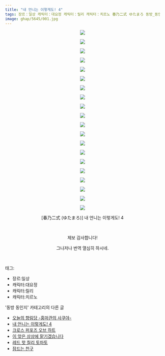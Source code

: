 ```yaml
---
title: "내 언니는 이렇게도! 4"
tags: 장르：일상 캐릭터：대요정 캐릭터：릴리 캐릭터：치르노 春乃二式 ゆたまろ 동방_동인지
image: ghap/5645/001.jpg
---
```

<div class="article">
<p style="text-align: center; clear: none; float: none;"><img src="{{ site.nasurl }}/ghap/5645/001.jpg"/></p>
<p style="text-align: center; clear: none; float: none;"><img src="{{ site.nasurl }}/ghap/5645/002.jpg"/></p>
<p style="text-align: center; clear: none; float: none;"><img src="{{ site.nasurl }}/ghap/5645/003.jpg"/></p>
<p style="text-align: center; clear: none; float: none;"><img src="{{ site.nasurl }}/ghap/5645/004.jpg"/></p>
<p style="text-align: center; clear: none; float: none;"><img src="{{ site.nasurl }}/ghap/5645/005.jpg"/></p>
<p style="text-align: center; clear: none; float: none;"><img src="{{ site.nasurl }}/ghap/5645/006.jpg"/></p>
<p style="text-align: center; clear: none; float: none;"><img src="{{ site.nasurl }}/ghap/5645/007.jpg"/></p>
<p style="text-align: center; clear: none; float: none;"><img src="{{ site.nasurl }}/ghap/5645/008.jpg"/></p>
<p style="text-align: center; clear: none; float: none;"><img src="{{ site.nasurl }}/ghap/5645/009.jpg"/></p>
<p style="text-align: center; clear: none; float: none;"><img src="{{ site.nasurl }}/ghap/5645/010.jpg"/></p>
<p style="text-align: center; clear: none; float: none;"><img src="{{ site.nasurl }}/ghap/5645/011.jpg"/></p>
<p style="text-align: center; clear: none; float: none;"><img src="{{ site.nasurl }}/ghap/5645/012.jpg"/></p>
<p style="text-align: center; clear: none; float: none;"><img src="{{ site.nasurl }}/ghap/5645/013.jpg"/></p>
<p style="text-align: center; clear: none; float: none;"><img src="{{ site.nasurl }}/ghap/5645/014.jpg"/></p>
<p style="text-align: center; clear: none; float: none;"><img src="{{ site.nasurl }}/ghap/5645/015.jpg"/></p>
<p style="text-align: center; clear: none; float: none;"><img src="{{ site.nasurl }}/ghap/5645/016.jpg"/></p>
<p style="text-align: center; clear: none; float: none;"><img src="{{ site.nasurl }}/ghap/5645/017.jpg"/></p>
<p style="text-align: center; clear: none; float: none;"><img src="{{ site.nasurl }}/ghap/5645/018.jpg"/></p>
<p style="text-align: center; clear: none; float: none;"><img src="{{ site.nasurl }}/ghap/5645/019.jpg"/></p>
<p style="text-align: center; clear: none; float: none;"><img src="{{ site.nasurl }}/ghap/5645/020.jpg"/></p>
<p style="text-align: center; clear: none; float: none;">[春乃二式 (ゆたまろ)] 내 언니는 이렇게도! 4</p>
<p style="text-align: center; clear: none; float: none;"><br/></p>
<p style="text-align: center; clear: none; float: none;">제보 감사합니다!</p>
<p style="text-align: center; clear: none; float: none;">그나저나 번역 열심히 하시네.</p>
<p><br/></p>
</div><div class="tagTrail">
<p>태그: </p>
<ul>
<li>장르:일상</li>
<li>캐릭터:대요정</li>
<li>캐릭터:릴리</li>
<li>캐릭터:치르노</li>
</ul>
</div><div class="another">
<p>'동방 동인지' 카테고리의 다른 글</p>
<ul>
<li><a href="/2019-01-25-ghap_5666">오늘의 향림당 -홍마관의 사쿠야-</a></li>
<li><a href="/2019-01-23-ghap_5645">내 언니는 이렇게도! 4</a></li>
<li><a href="/2019-01-22-ghap_5641">크로스 퍼포즈 오브 하트</a></li>
<li><a href="/2019-01-22-ghap_5640">이 앞은 상상에 맡기겠습니다</a></li>
<li><a href="/2019-01-20-ghap_5631">레드 핫 칠리 토마토</a></li>
<li><a href="/2019-01-20-ghap_5630">잠드는 천구</a></li>
</ul>
</div>
